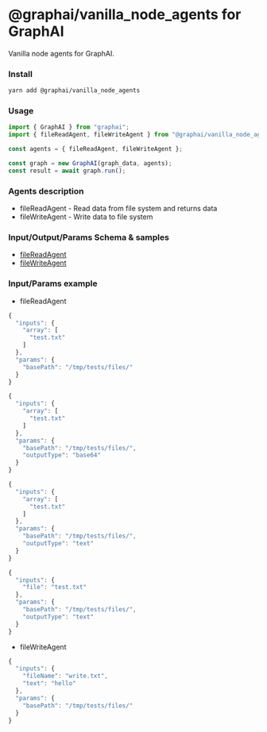 
# @graphai/vanilla_node_agents for GraphAI

Vanilla node agents for GraphAI.

### Install

```sh
yarn add @graphai/vanilla_node_agents
```


### Usage

```typescript
import { GraphAI } from "graphai";
import { fileReadAgent, fileWriteAgent } from "@graphai/vanilla_node_agents";

const agents = { fileReadAgent, fileWriteAgent };

const graph = new GraphAI(graph_data, agents);
const result = await graph.run();
```

### Agents description
- fileReadAgent - Read data from file system and returns data
- fileWriteAgent - Write data to file system

### Input/Output/Params Schema & samples
 - [fileReadAgent](https://github.com/receptron/graphai/blob/main/docs/agentDocs/fs/fileReadAgent.md)
 - [fileWriteAgent](https://github.com/receptron/graphai/blob/main/docs/agentDocs/fs/fileWriteAgent.md)

### Input/Params example
 - fileReadAgent

```typescript
{
  "inputs": {
    "array": [
      "test.txt"
    ]
  },
  "params": {
    "basePath": "/tmp/tests/files/"
  }
}
```


```typescript
{
  "inputs": {
    "array": [
      "test.txt"
    ]
  },
  "params": {
    "basePath": "/tmp/tests/files/",
    "outputType": "base64"
  }
}
```


```typescript
{
  "inputs": {
    "array": [
      "test.txt"
    ]
  },
  "params": {
    "basePath": "/tmp/tests/files/",
    "outputType": "text"
  }
}
```


```typescript
{
  "inputs": {
    "file": "test.txt"
  },
  "params": {
    "basePath": "/tmp/tests/files/",
    "outputType": "text"
  }
}
```

 - fileWriteAgent

```typescript
{
  "inputs": {
    "fileName": "write.txt",
    "text": "hello"
  },
  "params": {
    "basePath": "/tmp/tests/files/"
  }
}
```











